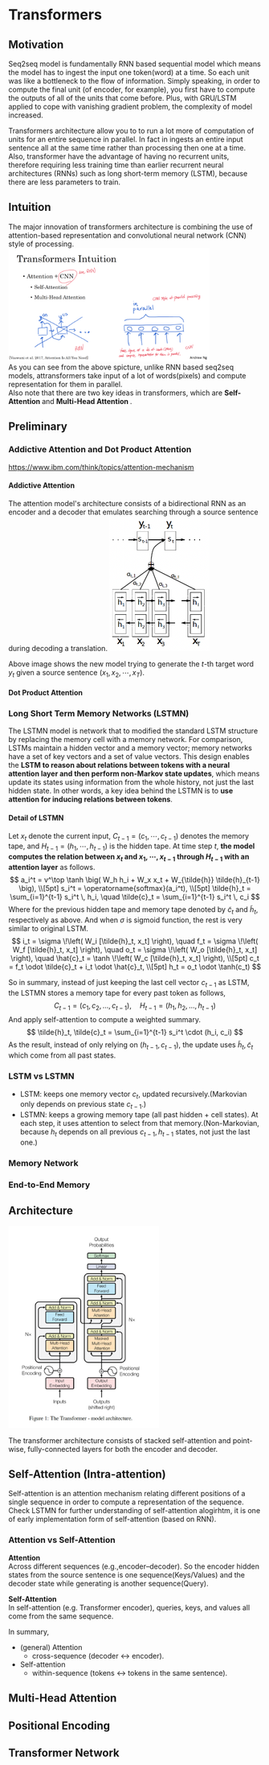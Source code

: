 # Transformers
## Motivation
Seq2seq model is fundamentally RNN based sequential model which means the model has to ingest the input one token(word) at a time. 
So each unit was like a bottleneck to the flow of information. Simply speaking, in order to compute the final unit (of encoder, for example), you first have to compute the outputs of all of the units that come before. Plus, with GRU/LSTM applied to cope with vanishing gradient problem, the complexity of model increased. 

Transformers architecture allow you to to run a lot more of computation of units for an entire sequence in parallel. In fact in ingests an entire input sentence all at the same time rather than processing then one at a time. Also, transformer have the advantage of having no recurrent units, therefore requiring less training time than earlier recurrent neural architectures (RNNs) such as long short-term memory (LSTM), because there are less parameters to train. 

## Intuition
The major innovation of transformers architecture is combining the use of attention-based representation and convolutional neural network (CNN) style of processing.
<img src="images/blog16_transformers_intuition.png" alt="Transformer Intuition" width="400"/>  
As you can see from the above spicture, unlike RNN based seq2seq models, attransformers take input of a lot of words(pixels) and compute representation for them in parallel.  
Also note that there are two key ideas in transformers, which are <b> Self-Attention </b> and 
<b> Multi-Head Attention </b>.

## Preliminary
### Addictive Attention and Dot Product Attention
https://www.ibm.com/think/topics/attention-mechanism

#### Addictive Attention
The attention model's architecture consists of a bidirectional RNN as an encoder and a decoder that emulates searching through a source sentence during decoding a translation.
<img src="images/blog4_attention_architecture.png" alt="Model architecture" width="200"/>  

Above image shows the new model trying to generate the $t$-th target
word $y_t$ given a source sentence $(x_1, x_2, \cdots, x_T)$.

#### Dot Product Attention


### Long Short Term Memory Networks (LSTMN)
The LSTMN model is network that to modified the standard LSTM structure by replacing the memory cell with a memory network. For comparison, LSTMs maintain a hidden vector and a memory vector; memory networks have a set of key vectors and a set of value vectors. This design enables the <b>LSTM to reason about relations between tokens with a neural attention layer and then perform non-Markov state updates</b>, which means update its states using information from the whole history, not just the last hidden state. In other words, a key idea behind the LSTMN is to <b>use attention for inducing relations between tokens</b>. 

#### Detail of LSTMN
Let $x_t$ denote the current input, $C_{t-1} = (c_1, \cdots, c_{t-1})$ denotes
the memory tape, and $H_{t-1} = (h_1, \cdots, h_{t-1})$ is the hidden tape. At time step $t$, <b>the model computes the relation between $x_t$ and $x_1, \cdots, x_{t-1}$
through $H_{t-1}$ with an attention layer</b> as follows.
$$
a_i^t = v^\top \tanh \big( W_h h_i + W_x x_t + W_{\tilde{h}} \tilde{h}_{t-1} \big), \\[5pt]
s_i^t = \operatorname{softmax}(a_i^t), \\[5pt]
\tilde{h}_t = \sum_{i=1}^{t-1} s_i^t \, h_i, 
\quad 
\tilde{c}_t = \sum_{i=1}^{t-1} s_i^t \, c_i
$$
Where for the previous hidden tape and memory tape denoted by $\tilde{c}_t$ and $\tilde{h}_t$, respectively as above. And when $\sigma$ is sigmoid function, the rest is very similar to original LSTM. 
$$
i_t = \sigma \!\left( W_i [\tilde{h}_t, x_t] \right), \quad
f_t = \sigma \!\left( W_f [\tilde{h}_t, x_t] \right), \quad
o_t = \sigma \!\left( W_o [\tilde{h}_t, x_t] \right), \quad
\hat{c}_t = \tanh \!\left( W_c [\tilde{h}_t, x_t] \right), \\[5pt]
c_t = f_t \odot \tilde{c}_t + i_t \odot \hat{c}_t, \\[5pt]
h_t = o_t \odot \tanh(c_t)
$$

So in summary, instead of just keeping the last cell vector $c_{t-1}$ as LSTM, the LSTMN stores a memory tape for every past token as follows,
$$
C_{t-1} = (c_1, c_2, \dots, c_{t-1}), 
\quad 
H_{t-1} = (h_1, h_2, \dots, h_{t-1})
$$
And apply self-attention to compute a weighted summary.
$$
\tilde{h}_t, \tilde{c}_t 
= \sum_{i=1}^{t-1} s_i^t \cdot (h_i, c_i)
$$
As the result, instead of only relying on $(h_{t-1}, c_{t-1})$, the update uses $\tilde{h}_t, \tilde{c}_t$ which come from all past states.

### LSTM vs LSTMN
- LSTM: keeps one memory vector $c_t$, updated recursively.(Markovian only depends on previous state $c_{t-1}$.)
- LSTMN: keeps a growing memory tape (all past hidden + cell states). At each step, it uses attention to select from that memory.(Non-Markovian, because $h_t$ depends on all previous $c_{t-1}, h_{t-1}$ states, not just the last one.)

### Memory Network
### End-to-End Memory

## Architecture
<img src="images/blog16_transformers_architecture.png" alt="Transformer Intuition" width="300"/>  

The transformer architecture consists of stacked self-attention and point-wise, fully-connected layers for both the encoder and decoder.

## Self-Attention (Intra-attention)
Self-attention is an attention mechanism relating different positions of a single sequence in order to compute a representation of the sequence. Check LSTMN for further understanding of self-attention alogirhtm, it is one of early implementation form of self-attention (based on RNN). 

### Attention vs Self-Attention
<b>Attention</b>  
Across different sequences (e.g.,encoder–decoder). So the encoder hidden states from the source sentence is one sequence(Keys/Values) and the decoder state while generating is another sequence(Query).

<b>Self-Attention</b>  
In self-attention (e.g. Transformer encoder), queries, keys, and values all come from the same sequence.

In summary, 
- (general) Attention
  - cross-sequence (decoder ↔ encoder).
- Self-attention
  - within-sequence (tokens ↔ tokens in the same sentence).

## Multi-Head Attention
## Positional Encoding
## Transformer Network
